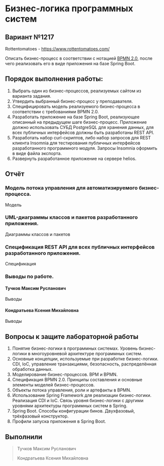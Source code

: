 # Бизнес-логика программных систем

## Вариант №1217

Rottentomatoes - https://www.rottentomatoes.com/

Описать бизнес-процесс в соответствии с нотацией [BPMN 2.0](http://www.bpmb.de/images/BPMN2_0_Poster_RU.pdf), после чего реализовать его в виде приложения на базе Spring Boot.

## Порядок выполнения работы:

1. Выбрать один из бизнес-процессов, реализуемых сайтом из варианта задания.
2. Утвердить выбранный бизнес-процесс у преподавателя.
3. Специфицировать модель реализуемого бизнес-процесса в соответствии с требованиями BPMN 2.0.
4. Разработать приложение на базе Spring Boot, реализующее описанный на предыдущем шаге бизнес-процесс. Приложение должно использовать СУБД PostgreSQL для хранения данных, для всех публичных интерфейсов должны быть разработаны REST API.
5. Разработать набор curl-скриптов, либо набор запросов для REST клиента Insomnia для тестирования публичных интерфейсов разработанного программного модуля. Запросы Insomnia оформить в виде файла экспорта.
6. Развернуть разработанное приложение на сервере helios.

## Отчёт

### Модель потока управления для автоматизируемого бизнес-процесса.

Модель

### UML-диаграммы классов и пакетов разработанного приложения.

Диаграммы классов и пакетов

### Спецификация REST API для всех публичных интерфейсов разработанного приложения.

Спецификация

### Выводы по работе.

#### Тучков Максим Русланович

Выводы

#### Кондратьева Ксения Михайловна

Выводы

## Вопросы к защите лабораторной работы

1. Понятие бизнес-логики в программных системах. Уровень бизнес-логики в многоуровневой архитектуре программных систем.
2. Основные концепции, используемые при разработке бизнес-логики. CDI, IoC, управление транзакциями, безопасность, распределённая обработка данных.
3. Моделирование бизнес-процессов. BPM и BPMN.
4. Спецификация BPMN 2.0. Принципы составления и основные элементы моделей бизнес-процессов.
5. Объекты потока управления, роли и артефакты в BPMN.
6. Использование Spring Framework для реализации бизнес-логики. Реализация CDI и IoC. Связь уровня бизнес-логики с другими уровнями архитектуры программных систем в Spring.
7. Spring Boot. Способы конфигурации бинов. Двухфазовый, трёхфазовый конструктор.
8. Профили запуска приложения в Spring Boot.

## Выполнили

> Тучков Максим Русланович
> 
> Кондратьева Ксения Михайловна
